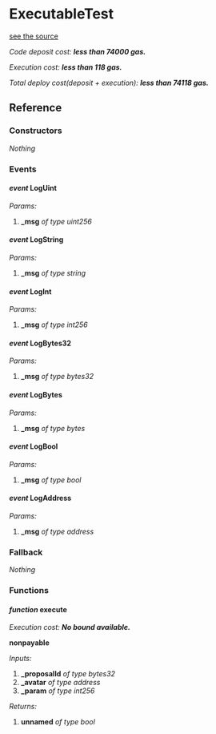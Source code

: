 # ExecutableTest
[see the source](https://github.com/daostack/daostack/tree/master/contracts/test/ExecutableTest.sol)

*Code deposit cost: **less than 74000 gas.***

*Execution cost: **less than 118 gas.***

*Total deploy cost(deposit + execution): **less than 74118 gas.***

> 

## Reference
### Constructors
*Nothing*
### Events
#### *event* LogUint
*Params:*

1. **_msg** *of type uint256*


#### *event* LogString
*Params:*

1. **_msg** *of type string*


#### *event* LogInt
*Params:*

1. **_msg** *of type int256*


#### *event* LogBytes32
*Params:*

1. **_msg** *of type bytes32*


#### *event* LogBytes
*Params:*

1. **_msg** *of type bytes*


#### *event* LogBool
*Params:*

1. **_msg** *of type bool*


#### *event* LogAddress
*Params:*

1. **_msg** *of type address*


### Fallback
*Nothing*
### Functions
#### *function* execute

*Execution cost: **No bound available.***

**nonpayable**

*Inputs:*

1. **_proposalId** *of type bytes32*
2. **_avatar** *of type address*
3. **_param** *of type int256*

*Returns:*

1. **unnamed** *of type bool*


